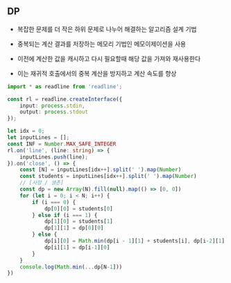 ## DP

- 복잡한 문제를 더 작은 하위 문제로 나누어 해결하는 알고리즘 설계 기법

- 중복되는 계산 결과를 저장하는 메모리 기법인 메모이제이션을 사용

- 이전에 계산한 값을 캐시하고 다시 필요할때 해당 값을 가져와 재사용한다

- 이는 재귀적 호출에서의 중복 계산을 방지하고 계산 속도를 향상

```ts
import * as readline from 'readline';

const rl = readline.createInterface({
    input: process.stdin,
    output: process.stdout
});

let idx = 0;
let inputLines = [];
const INF = Number.MAX_SAFE_INTEGER
rl.on('line', (line: string) => {
    inputLines.push(line);
}).on('close', () => {
    const [N] = inputLines[idx++].split(' ').map(Number)
    const students = inputLines[idx++].split(' ').map(Number)
    // [사망 / 생존]
    const dp = new Array(N).fill(null).map(() => [0, 0])
    for (let i = 0; i < N; i++) {
        if (i === 0) {
            dp[0][0] = students[0]
        } else if (i === 1) {
            dp[1][0] = students[1]
            dp[1][1] = dp[0][0]
        } else {
            dp[i][0] = Math.min(dp[i - 1][1] + students[i], dp[i-2][1] + students[i-1] + students[i])
            dp[i][1] = dp[i-1][0]
        }
    }
    console.log(Math.min(...dp[N-1]))
})
```